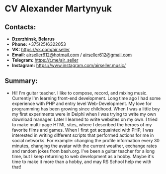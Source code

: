 # CV Alexander Martynyuk

## Contacts:
- **Dzerzhinsk, Belarus**
- **Phone:** +375(25)6322053
- **VK:** https://vk.com/air.seller
- **Email:** airseller612@hotmail.com / airseller612@gmail.com
- **Telegram:** https://t.me/air_seller
- **Instagram:** https://www.instagram.com/airseller.music/

## Summary:
- Hi! I'm guitar teacher. I like to compose, record, and mixing music. Currently I'm learning front-end development. Long time ago I had some experience with PHP and entry level Web-Development.
My love for programming has been growing since childhood. When I was a little boy my first experiments were in Delphi when I was trying to write my own download manager. Later I learned to write websites on my own. I tried to make multi-page HTML sites, where I described the heroes of my favorite films and games. When I first got acquainted with PHP, I was interested in writing different scripts that performed actions for me in social networks. For example: changing the profile information every 30 minutes, changing the avatar with the current weather, exchange rates and random jokes from bash.org. I've been a guitar teacher for a long time, but I keep returning to web development as a hobby. Maybe it's time to make it more than a hobby, and may RS School help me with that!

